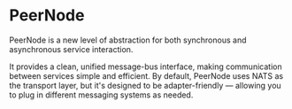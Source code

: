 # PeerNode
PeerNode is a new level of abstraction for both synchronous and asynchronous service interaction.

It provides a clean, unified message-bus interface, making communication between services simple and efficient.
By default, PeerNode uses NATS as the transport layer, but it's designed to be adapter-friendly — allowing you to plug in different messaging systems as needed.